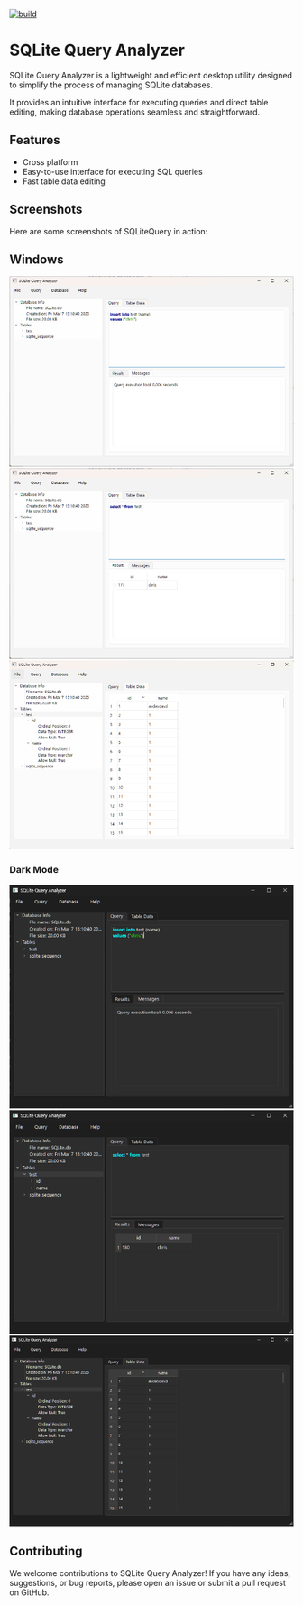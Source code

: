 [![build](https://github.com/christianhelle/sqlitequery/actions/workflows/build.yml/badge.svg)](https://github.com/christianhelle/sqlitequery/actions/workflows/build.yml)

# SQLite Query Analyzer

SQLite Query Analyzer is a lightweight and efficient desktop utility designed to simplify the process of managing SQLite databases.

It provides an intuitive interface for executing queries and direct table editing, making database operations seamless and straightforward.

## Features

- Cross platform
- Easy-to-use interface for executing SQL queries
- Fast table data editing

## Screenshots

Here are some screenshots of SQLiteQuery in action:

## Windows

![Insert query](images/query-insert.png)
![Select query](images/query-select.png)
![Table data editing](images/table-data.png)

### Dark Mode

![Dark Mode Insert query](images/dark-query-insert.png)
![Dark Mode Select query](images/dark-query-select.png)
![Dark Mode Table data editing](images/dark-table-data.png)

## Contributing

We welcome contributions to SQLite Query Analyzer! If you have any ideas, suggestions, or bug reports, please open an issue or submit a pull request on GitHub.
